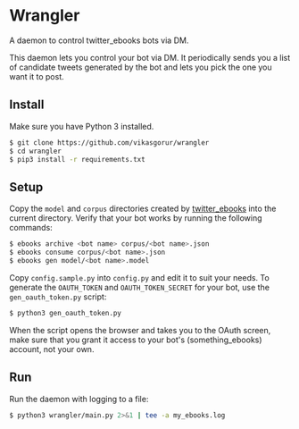 # Wrangler
A daemon to control twitter_ebooks bots via DM.

This daemon lets you control your bot via DM. It periodically sends you a list of candidate tweets generated
by the bot and lets you pick the one you want it to post.

## Install

Make sure you have Python 3 installed.

```bash
$ git clone https://github.com/vikasgorur/wrangler
$ cd wrangler
$ pip3 install -r requirements.txt
```

## Setup

Copy the `model` and `corpus` directories created by [twitter_ebooks](https://github.com/mispy/twitter_ebooks) into the current directory. Verify that your bot works by running the following commands:

```bash
$ ebooks archive <bot name> corpus/<bot name>.json
$ ebooks consume corpus/<bot name>.json
$ ebooks gen model/<bot name>.model
```

Copy `config.sample.py` into `config.py` and edit it to suit your needs. To generate the `OAUTH_TOKEN` and `OAUTH_TOKEN_SECRET` for your bot, use the `gen_oauth_token.py` script:

```bash
$ python3 gen_oauth_token.py
```

When the script opens the browser and takes you to the OAuth screen, make sure that you grant it access to your bot's (something_ebooks) account, not your own.

## Run

Run the daemon with logging to a file:

```bash
$ python3 wrangler/main.py 2>&1 | tee -a my_ebooks.log
```
